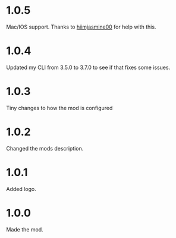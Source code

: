 # 1.0.5
Mac/IOS support.
Thanks to [hiimjasmine00](https://github.com/hiimjasmine00) for help with this.
# 1.0.4
Updated my CLI from 3.5.0 to 3.7.0 to see if that fixes some issues.
# 1.0.3
Tiny changes to how the mod is configured
# 1.0.2
Changed the mods description.
# 1.0.1
Added logo.
# 1.0.0
Made the mod.
